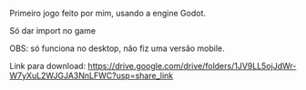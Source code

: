 Primeiro jogo feito por mim, usando a engine Godot.

Só dar import no game

OBS: só funciona no desktop, não fiz uma versão mobile.

Link para download: https://drive.google.com/drive/folders/1JV9LL5ojJdWr-W7yXuL2WJGJA3NnLFWC?usp=share_link
